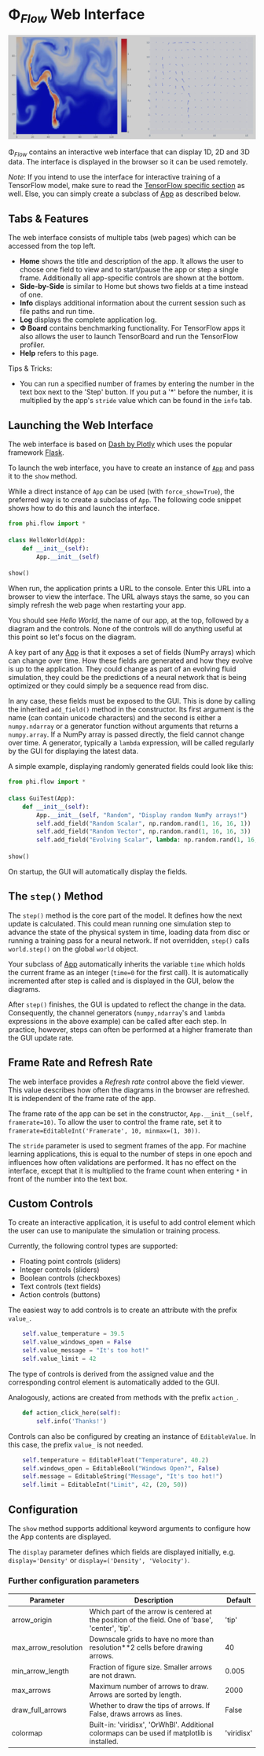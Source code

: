 # Φ<sub>*Flow*</sub> Web Interface

![Gui](figures/WebInterface.jpeg)

Φ<sub>*Flow*</sub> contains an interactive web interface that can display 1D, 2D and 3D data.
The interface is displayed in the browser so it can be used remotely.

*Note*:
If you intend to use the interface for interactive training of a TensorFlow model, make sure to read the 
[TensorFlow specific section](Interactive_Training_Apps.md) as well. Else, you can simply create a subclass of [App](../phi/app/app.py) as described below.

## Tabs & Features

The web interface consists of multiple tabs (web pages) which can be accessed from the top left.

- **Home** shows the title and description of the app. It allows the user to choose one field to view and to start/pause the app or step a single frame. Additionally all app-specific controls are shown at the bottom.
- **Side-by-Side** is similar to Home but shows two fields at a time instead of one.
- **Info** displays additional information about the current session such as file paths and run time.
- **Log** displays the complete application log.
- **Φ Board** contains benchmarking functionality. For TensorFlow apps it also allows the user to launch TensorBoard and run the TensorFlow profiler.
- **Help** refers to this page.

Tips & Tricks:

- You can run a specified number of frames by entering the number in the text box next to the 'Step' button. If you put a '*' before the number, it is multiplied by the app's `stride` value which can be found in the `info` tab.


## Launching the Web Interface

The web interface is based on [Dash by Plotly](https://plot.ly/dash/) which uses the popular framework [Flask](https://www.palletsprojects.com/p/flask/).

To launch the web interface, you have to create an instance of [`App`](../phi/app/app.py) and pass it to the `show` method.

While a direct instance of `App` can be used (with `force_show=True`), the preferred way is to create a subclass of `App`.
The following code snippet shows how to do this and launch the interface.

```python
from phi.flow import *

class HelloWorld(App):
    def __init__(self):
        App.__init__(self)

show()
```

When run, the application prints a URL to the console.
Enter this URL into a browser to view the interface.
The URL always stays the same, so you can simply refresh the web page when restarting your app.

You should see *Hello World*, the name of our app, at the top, followed by a diagram and the controls. None of the controls will do anything useful at this point so let's focus on the diagram.

A key part of any [App](../phi/app/app.py) is that it exposes a set of fields (NumPy arrays) which can change over time. How these fields are generated and how they evolve is up to the application. They could change as part of an evolving fluid simulation, they could be the predictions of a neural network that is being optimized or they could simply be a sequence read from disc.

In any case, these fields must be exposed to the GUI. This is done by calling the inherited `add_field()` method in the constructor. Its first argument is the name (can contain unicode characters) and the second is either a `numpy.ndarray` or a generator function without arguments that returns a `numpy.array`.
If a NumPy array is passed directly, the field cannot change over time.
A generator, typically a `lambda` expression, will be called regularly by the GUI for displaying the latest data.

A simple example, displaying randomly generated fields could look like this:

```python
from phi.flow import *

class GuiTest(App):
    def __init__(self):
        App.__init__(self, "Random", "Display random NumPy arrays!")
        self.add_field("Random Scalar", np.random.rand(1, 16, 16, 1))
        self.add_field("Random Vector", np.random.rand(1, 16, 16, 3))
        self.add_field("Evolving Scalar", lambda: np.random.rand(1, 16, 16, 1))

show()
```

On startup, the GUI will automatically display the fields.

## The `step()` Method

The `step()` method is the core part of the model. It defines how the next update is calculated. This could mean running one simulation step to advance the state of the physical system in time, loading data from disc or running a training pass for a neural network.
If not overridden, `step()` calls `world.step()` on the global `world` object.

Your subclass of [App](../phi/app/app.py) automatically inherits the variable `time` which holds the current frame as an integer (`time=0` for the first call). It is automatically incremented after step is called and is displayed in the GUI, below the diagrams.

After `step()` finishes, the GUI is updated to reflect the change in the data. Consequently, the channel generators (`numpy,ndarray`'s and `lambda` expressions in the above example) can be called after each step. In practice, however, steps can often be performed at a higher framerate than the GUI update rate.

## Frame Rate and Refresh Rate

The web interface provides a *Refresh rate* control above the field viewer.
This value describes how often the diagrams in the browser are refreshed.
It is independent of the frame rate of the app.

The frame rate of the app can be set in the constructor, `App.__init__(self, framerate=10)`.
To allow the user to control the frame rate, set it to `framerate=EditableInt('Framerate', 10, minmax=(1, 30))`.

The `stride` parameter is used to segment frames of the app.
For machine learning applications, this is equal to the number of steps in one epoch and influences how often validations are performed.
It has no effect on the interface, except that it is multiplied to the frame count when entering `*` in front of the number into the text box.

## Custom Controls

To create an interactive application, it is useful to add control element which the user can use to manipulate the simulation or training process.

Currently, the following control types are supported:

- Floating point controls (sliders)
- Integer controls (sliders)
- Boolean controls (checkboxes)
- Text controls (text fields)
- Action controls (buttons)

The easiest way to add controls is to create an attribute with the prefix `value_`.

```python
    self.value_temperature = 39.5
    self.value_windows_open = False
    self.value_message = "It's too hot!"
    self.value_limit = 42
```

The type of controls is derived from the assigned value and the corresponding control element is automatically added to the GUI.

Analogously, actions are created from methods with the prefix `action_`.

```python
    def action_click_here(self):
        self.info('Thanks!')
```

Controls can also be configured by creating an instance of `EditableValue`. In this case, the prefix `value_` is not needed.

```python
    self.temperature = EditableFloat("Temperature", 40.2)
    self.windows_open = EditableBool("Windows Open?", False)
    self.message = EditableString("Message", "It's too hot!")
    self.limit = EditableInt("Limit", 42, (20, 50))
```


## Configuration

The `show` method supports additional keyword arguments to configure how the App contents are displayed.

The `display` parameter defines which fields are displayed initially, e.g. `display='Density'` or `display=('Density', 'Velocity')`.

### Further configuration parameters

| Parameter            | Description                                                                                       | Default |
|----------------------|---------------------------------------------------------------------------------------------------|---------|
| arrow_origin         | Which part of the arrow is centered at the position of the field. One of 'base', 'center', 'tip'. | 'tip'   |
| max_arrow_resolution | Downscale grids to have no more than resolution**2 cells before drawing arrows.                   | 40      |
| min_arrow_length     | Fraction of figure size. Smaller arrows are not drawn.                                            | 0.005   |
| max_arrows           | Maximum number of arrows to draw. Arrows are sorted by length.                                    | 2000    |
| draw_full_arrows     | Whether to draw the tips of arrows. If False, draws arrows as lines.                              | False   |
| colormap             | Built-in: 'viridisx', 'OrWhBl'. Additional colormaps can be used if matplotlib is installed.      | 'viridisx'|

